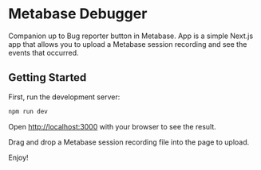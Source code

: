 # Metabase Debugger

Companion up to Bug reporter button in Metabase. App is a simple Next.js app that allows you to upload a Metabase session recording and see the events that occurred.

## Getting Started

First, run the development server:

```bash
npm run dev
```

Open [http://localhost:3000](http://localhost:3000) with your browser to see the result.

Drag and drop a Metabase session recording file into the page to upload.

Enjoy!
